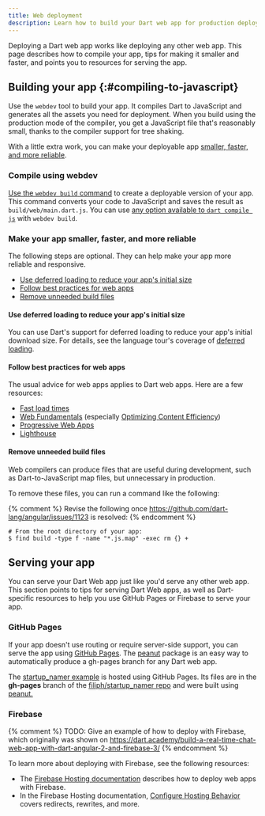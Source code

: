 ```yaml
---
title: Web deployment
description: Learn how to build your Dart web app for production deployment.
---
```


Deploying a Dart web app works like deploying any other web app.
This page describes how to compile your app, tips for making it smaller
and faster, and points you to resources for serving the app.

## Building your app {:#compiling-to-javascript}

Use the `webdev` tool to build your app. It compiles Dart to JavaScript
and generates all the assets you need for deployment.
When you build using the production mode of the compiler,
you get a JavaScript file that's reasonably small,
thanks to the compiler support for tree shaking.

With a little extra work, you can make your deployable app
[smaller, faster, and more reliable](#make-your-app-smaller-faster-and-more-reliable).

### Compile using webdev

[Use the `webdev build` command][build] to create a deployable version
of your app. This command converts your code to JavaScript and saves
the result as `build/web/main.dart.js`. You can use [any option
available to `dart compile js`](/tools/dart-compile#prod-compile-options)
with `webdev build`.

### Make your app smaller, faster, and more reliable

The following steps are optional. They can help make your app more
reliable and responsive.

* [Use deferred loading to reduce your app's initial size](#use-deferred-loading-to-reduce-your-apps-initial-size)
* [Follow best practices for web apps](#follow-best-practices-for-web-apps)
* [Remove unneeded build files](#remove-unneeded-build-files)

#### Use deferred loading to reduce your app's initial size

You can use Dart's support for deferred loading to
reduce your app's initial download size.
For details, see the language tour's coverage of
[deferred loading](/language/libraries#lazily-loading-a-library).

#### Follow best practices for web apps

The usual advice for web apps applies to Dart web apps.
Here are a few resources:

* [Fast load times](https://web.dev/fast/)
* [Web Fundamentals](https://developers.google.com/web/fundamentals/)
  (especially [Optimizing Content Efficiency](https://developers.google.com/web/fundamentals/performance/optimizing-content-efficiency/))
* [Progressive Web Apps](https://web.dev/progressive-web-apps/)
* [Lighthouse](https://developers.google.com/web/tools/lighthouse/)

#### Remove unneeded build files

Web compilers can produce files that are useful during development,
such as Dart-to-JavaScript map files, but unnecessary in production.

To remove these files, you can run a command like the following:

{% comment %}
Revise the following once https://github.com/dart-lang/angular/issues/1123 is resolved:
{% endcomment %}

```console
# From the root directory of your app:
$ find build -type f -name "*.js.map" -exec rm {} +
```

## Serving your app

You can serve your Dart Web app just like you'd serve any other web app.
This section points to tips for serving Dart Web apps,
as well as Dart-specific resources to help you use GitHub Pages or Firebase
to serve your app.

### GitHub Pages

If your app doesn't use routing or require server-side support,
you can serve the app using [GitHub Pages](https://pages.github.com/).
The [peanut][] package is
an easy way to automatically produce a gh-pages branch for any Dart web app.

The [startup_namer example](https://filiph.github.io/startup_namer/)
is hosted using GitHub Pages.
Its files are in the **gh-pages** branch of the
[filiph/startup_namer repo](https://github.com/filiph/startup_namer)
and were built using [peanut.][peanut]

### Firebase
{% comment %}
TODO: Give an example of how to deploy with Firebase, which originally was shown on https://dart.academy/build-a-real-time-chat-web-app-with-dart-angular-2-and-firebase-3/
{% endcomment %}

To learn more about deploying with Firebase, see the following resources:

* The [Firebase Hosting documentation](https://firebase.google.com/docs/hosting/)
  describes how to deploy web apps with Firebase.
* In the Firebase Hosting documentation,
  [Configure Hosting Behavior](https://firebase.google.com/docs/hosting/full-config)
  covers redirects, rewrites, and more.

[build]: /tools/webdev#build
[build_runner]: /tools/build_runner
[build_web_compilers]: {{site.pub-pkg}}/build_web_compilers
[config]: /tools/build_runner#config
[peanut]: {{site.pub-pkg}}/peanut
[webdev]: /tools/webdev
